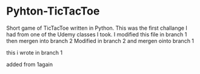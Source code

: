 # Pyhton-TicTacToe
Short game of TicTacToe written in Python.
This was the first challange I had from one of the Udemy classes I took.
I modified this file in branch 1 then mergen into branch 2
Modified in branch 2 and mergen ointo branch 1

this i wrote in branch 1

added from 1again
